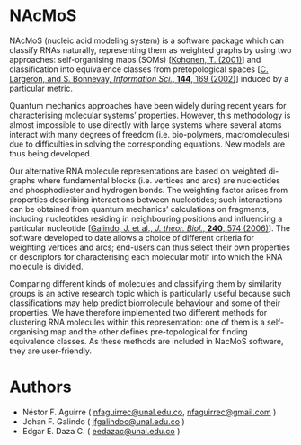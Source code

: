# NAcMoS

NAcMoS (nucleic acid modeling system) is a software package which can classify RNAs naturally, representing them as weighted graphs by using two approaches: self-organising maps (SOMs) [[Kohonen, T. (2001)](https://www.springer.com/us/book/9783540679219)] and classification into equivalence classes from pretopological spaces [[C. Largeron, and S. Bonnevay, *Information Sci.*, **144**, 169 (2002)](https://www.sciencedirect.com/science/article/pii/S0020025502001895)] induced by a particular metric.

Quantum mechanics approaches have been widely during recent years for characterising molecular systems’ properties. However,
this methodology is almost impossible to use directly with large systems where several atoms interact with many degrees of freedom (i.e. bio-polymers, macromolecules) due to difficulties in solving the corresponding equations. New models are thus being developed.

Our alternative RNA molecule representations are based on weighted di-graphs where fundamental blocks (i.e. vertices and arcs) are nucleotides and phosphodiester and hydrogen bonds. The weighting factor arises from properties describing interactions between nucleotides; such interactions can be obtained from quantum mechanics’ calculations on fragments, including nucleotides residing in neighbouring positions and influencing a particular nucleotide [[Galindo, J. et al., *J. theor. Biol.*, **240**, 574 (2006)](https://linkinghub.elsevier.com/retrieve/pii/S0022519305004698)]. The software developed to date allows a choice of different criteria for weighting vertices and arcs; end-users can thus select their own properties or descriptors for characterising each molecular motif into which the RNA molecule is divided.

Comparing different kinds of molecules and classifying them by similarity groups is an active research topic which is particularly useful because such classifications may help predict biomolecule behaviour and some of their properties. We have therefore implemented two different methods for clustering RNA molecules within this representation: one of them is a self-organising map and the other defines pre-topological for finding equivalence classes. As these methods are included in NacMoS software, they are user-friendly.

# Authors
* Néstor F. Aguirre ( nfaguirrec@unal.edu.co, nfaguirrec@gmail.com )
* Johan F. Galindo ( jfgalindoc@unal.edu.co )
* Edgar E. Daza C. ( eedazac@unal.edu.co )
